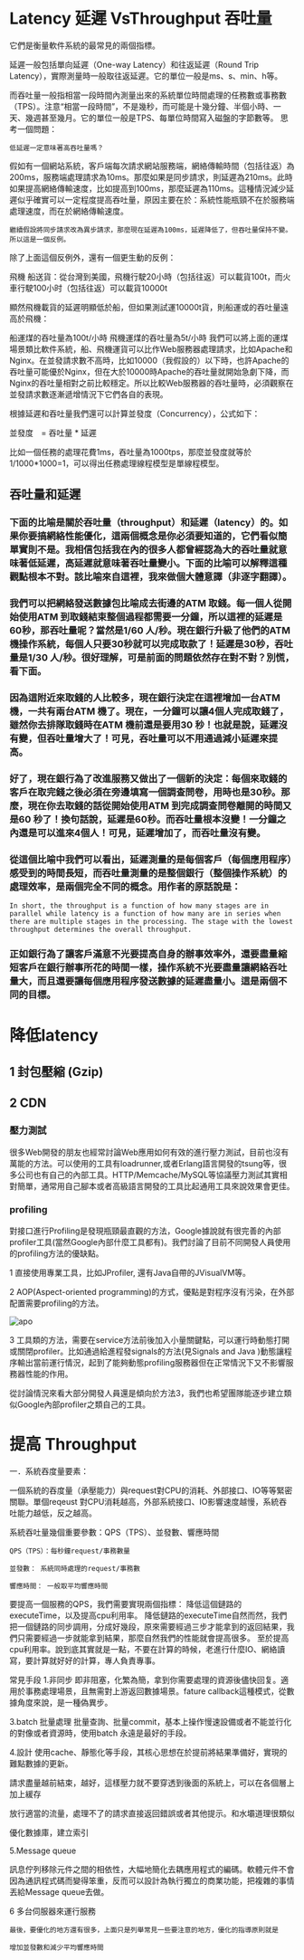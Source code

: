 # Latency 延遲 VsThroughput 吞吐量 

它們是衡量軟件系統的最常見的兩個指標。

延遲一般包括單向延遲（One-way Latency）和往返延遲（Round Trip Latency），實際測量時一般取往返延遲。它的單位一般是ms、s、min、h等。

而吞吐量一般指相當一段時間內測量出來的系統單位時間處理的任務數或事務數（TPS）。注意“相當一段時間”，不是幾秒，而可能是十幾分鐘、半個小時、一天、幾週甚至幾月。它的單位一般是TPS、每單位時間寫入磁盤的字節數等。
思考一個問題：

```低延遲一定意味著高吞吐量嗎？```

假如有一個網站系統，客戶端每次請求網站服務端，網絡傳輸時間（包括往返）為200ms，服務端處理請求為10ms。那麼如果是同步請求，則延遲為210ms。此時如果提高網絡傳輸速度，比如提高到100ms，那麼延遲為110ms。這種情況減少延遲似乎確實可以一定程度提高吞吐量，原因主要在於：系統性能瓶頸不在於服務端處理速度，而在於網絡傳輸速度。

    繼續假設將同步請求改為異步請求，那麼現在延遲為100ms，延遲降低了，但吞吐量保持不變。所以這是一個反例。


除了上面這個反例外，還有一個更生動的反例：

飛機 船送貨：從台灣到美國，飛機行駛20小時（包括往返）可以載貨100t，而火車行駛100小时（包括往返）可以載貨10000t

 顯然飛機載貨的延遲明顯低於船，但如果測試運10000t貨，則船運或的吞吐量遠高於飛機：

船運煤的吞吐量為100t/小時
飛機運煤的吞吐量為5t/小時
    我們可以將上面的運煤場景類比軟件系統，船、飛機運貨可以比作Web服務器處理請求，比如Apache和Nginx。在並發請求數不高時，比如10000（我假設的）以下時，也許Apache的吞吐量可能優於Nginx，但在大於10000時Apache的吞吐量就開始急劇下降，而Nginx的吞吐量相對之前比較穩定。所以比較Web服務器的吞吐量時，必須觀察在並發請求數逐漸遞增情況下它們各自的表現。

根據延遲和吞吐量我們還可以計算並發度（Concurrency），公式如下：

並發度　= 吞吐量 * 延遲


比如一個任務的處理花費1ms，吞吐量為1000tps，那麼並發度就等於1/1000*1000=1，可以得出任務處理線程模型是單線程模型。

## 吞吐量和延遲

### 下面的比喻是關於吞吐量（throughput）和延遲（latency）的。如果你要搞網絡性能優化，這兩個概念是你必須要知道的，它們看似簡單實則不是。我相信包括我在內的很多人都曾經認為大的吞吐量就意味著低延遲，高延遲就意味著吞吐量變小。下面的比喻可以解釋這種觀點根本不對。該比喻來自這裡，我來做個大體意譯（非逐字翻譯）。

### 我們可以把網絡發送數據包比喻成去街邊的ATM 取錢。每一個人從開始使用ATM 到取錢結束整個過程都需要一分鐘，所以這裡的延遲是60秒，那吞吐量呢？當然是1/60 人/秒。現在銀行升級了他們的ATM 機操作系統，每個人只要30秒就可以完成取款了！延遲是30秒，吞吐量是1/30 人/秒。很好理解，可是前面的問題依然存在對不對？別慌，看下面。

### 因為這附近來取錢的人比較多，現在銀行決定在這裡增加一台ATM 機，一共有兩台ATM 機了。現在，一分鐘可以讓4個人完成取錢了，雖然你去排隊取錢時在ATM 機前還是要用30 秒！也就是說，延遲沒有變，但吞吐量增大了！可見，吞吐量可以不用通過減小延遲來提高。

### 好了，現在銀行為了改進服務又做出了一個新的決定：每個來取錢的客戶在取完錢之後必須在旁邊填寫一個調查問卷，用時也是30秒。那麼，現在你去取錢的話從開始使用ATM 到完成調查問卷離開的時間又是60 秒了！換句話說，延遲是60秒。而吞吐量根本沒變！一分鐘之內還是可以進來4個人！可見，延遲增加了，而吞吐量沒有變。

### 從這個比喻中我們可以看出，延遲測量的是每個客戶（每個應用程序）感受到的時間長短，而吞吐量測量的是整個銀行（整個操作系統）的處理效率，是兩個完全不同的概念。用作者的原話說是：

```In short, the throughput is a function of how many stages are in parallel while latency is a function of how many are in series when there are multiple stages in the processing. The stage with the lowest throughput determines the overall throughput.```

### 正如銀行為了讓客戶滿意不光要提高自身的辦事效率外，還要盡量縮短客戶在銀行辦事所花的時間一樣，操作系統不光要盡量讓網絡吞吐量大，而且還要讓每個應用程序發送數據的延遲盡量小。這是兩個不同的目標。

# 降低latency

## 1 封包壓縮 (Gzip)

## 2 CDN

###  壓力測試

很多Web開發的朋友也經常討論Web應用如何有效的進行壓力測試，目前也沒有萬能的方法。可以使用的工具有loadrunner,或者Erlang語言開發的tsung等，很多公司也有自己的內部工具。HTTP/Memcache/MySQL等協議壓力測試其實相對簡單，通常用自己腳本或者高級語言開發的工具比起通用工具來說效果會更佳。

### profiling

對接口進行Profiling是發現瓶頸最直觀的方法，Google據說就有很完善的內部profiler工具(當然Google內部什麼工具都有)。我們討論了目前不同開發人員使用的profiling方法的優缺點。

1 直接使用專業工具，比如JProfiler, 還有Java自帶的JVisualVM等。

2 AOP(Aspect-oriented programming)的方式，優點是對程序沒有污染，在外部配置需要profiling的方法。

![apo](/images/AOP1.jpg)

3 工具類的方法，需要在service方法前後加入小量關鍵點，可以運行時動態打開或關閉profiler。比如通過給進程發signals的方法(見Signals and Java )動態讓程序輸出當前運行情況，起到了能夠動態profiling服務器但在正常情況下又不影響服務器性能的作用。

從討論情況來看大部分開發人員還是傾向於方法3，我們也希望團隊能逐步建立類似Google內部profiler之類自己的工具。

# 提高 Throughput 

一．系統吞度量要素：

一個系統的吞度量（承壓能力）與request對CPU的消耗、外部接口、IO等等緊密關聯。單個reqeust 對CPU消耗越高，外部系統接口、IO影響速度越慢，系統吞吐能力越低，反之越高。

系統吞吐量幾個重要參數：QPS（TPS）、並發數、響應時間
```
QPS（TPS）：每秒鐘request/事務數量

並發數： 系統同時處理的request/事務數

響應時間： 一般取平均響應時間
```

要提高一個服務的QPS，我們需要實現兩個指標：
降低這個鏈路的executeTime，以及提高cpu利用率。
降低鏈路的executeTime自然而然，我們把一個鏈路的同步調用，分成好幾段，原來需要經過三步才能拿到的返回結果，我們只需要經過一步就能拿到結果，那麼自然我們的性能就會提高很多。
至於提高cpu利用率。說到底其實就是一點，不要在計算的時候，老進行什麼IO、網絡讀寫，要計算就好好的計算，專人負責專事。

常見手段
1.非同步
即非阻塞，化繁為簡，拿到你需要處理的資源後儘快回复。適用於事務處理場景，且無需對上游返回數據場景。fature callback這種模式，從數據角度來說，是一種偽異步。

3.batch 批量處理
批量查詢、批量commit，基本上操作慢速設備或者不能並行化的對像或者資源時，使用batch 永遠是最好的手段。

4.設計
使用cache、靜態化等手段，其核心思想在於提前將結果準備好，實現的難點數據的更新。

請求盡量越前結束，越好，這樣壓力就不要穿透到後面的系統上，可以在各個層上加上緩存

放行適當的流量，處理不了的請求直接返回錯誤或者其他提示。和水壩道理很類似

優化數據庫，建立索引

5.Message queue 

訊息佇列移除元件之間的相依性，大幅地簡化去耦應用程式的編碼。軟體元件不會因為通訊程式碼而變得笨重，反而可以設計為執行獨立的商業功能，把複雜的事情丟給Message queue去做。

6 多台伺服器來運行服務

```
最後，要優化的地方還有很多，上面只是列舉常見一些要注意的地方，優化的指導原則就是

增加並發數和減少平均響應時間
```
